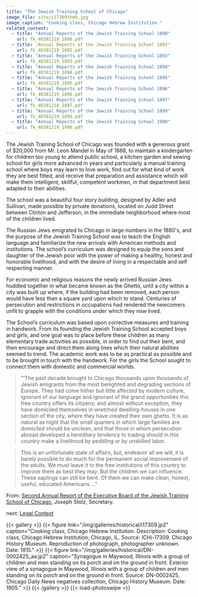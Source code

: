```yaml
---
title: "The Jewish Training School of Chicago"
image_file: site/i17309thmb.jpg
image_caption: "Cooking class, Chicago Hebrew Institution."
related_content:
  - title: "Annual Reports of the Jewish Training School 1890"
    url: fk_40381219_1890.pdf
  - title: :Annual Reports of the Jewish Training School 1892"
    url: fk_40381219_1892.pdf
  - title: "Annual Reports of the Jewish Training School 1893"
    url: fk_40381219_1893.pdf
  - title: "Annual Reports of the Jewish Training School 1894"
    url: fk_40381219_1894.pdf
  - title: "Annual Reports of the Jewish Training School 1895"
    url: fk_40381219_1895.pdf
  - title: "Annual Reports of the Jewish Training School 1896"
    url: fk_40381219_1896.pdf
  - title: "Annual Reports of the Jewish Training School 1897"
    url: fk_40381219_1897.pdf
  - title: "Annual Reports of the Jewish Training School 1899"
    url: fk_40381219_1899.pdf
  - title: "Annual Reports of the Jewish Training School 1900"
    url: fk_40381219_1990.pdf
---
```


The Jewish Training School of Chicago was founded with a generous grant of $20,000 from Mr. Leon Mandel in May of 1888, to maintain a kindergarten for children too young to attend public school, a kitchen garden and sewing school for girls more advanced in years and particularly a manual training school where boys may learn to love work, find out for what kind of work they are best fitted, and receive that preparation and assistance which will make them intelligent, skillful, competent workmen, in that department best adapted to their abilities.

The school was a beautiful four story building, designed by Adler and Sullivan, made possible by private donations, located on Judd Street between Clinton and Jefferson, in the immediate neighborhood where most of the children lived.

The Russian Jews emigrated to Chicago in large numbers in the 1880's, and the purpose of the Jewish Training School was to teach the English language and familiarize the new arrivals with American methods and institutions. The school’s curriculum was designed to equip the sons and daughter of the Jewish poor with the power of making a healthy, honest and honorable livelihood, and with the desire of living in a respectable and self respecting manner.

For economic and religious reasons the newly arrived Russian Jews huddled together in what became known as the Ghetto, until a city within a city was built up where, if the building had been removed, each person would have less than a square yard upon which to stand. Centuries of persecution and restrictions in occupations had rendered the newcomers unfit to grapple with the conditions under which they now lived.

The School’s curriculum was based upon corrective measures and training in handwork. From its founding the Jewish Training School accepted boys and girls, and one goal was to place before these children as many elementary trade activities as possible, in order to find out their bent, and then encourage and direct them along lines which their natural abilities seemed to trend. The academic work was to be as practical as possible and to be brought in touch with the handwork. For the girls the School sought to connect them with domestic and commercial worlds.

>"‘The past decade brought to Chicago thousands upon thousands of Jewish emigrants from the most benighted and degrading sections of Europe. They had come hither but little affected by modern culture, ignorant of our language and ignorant of the grand opportunities this free country offers its citizens; and almost without exception, they have domiciled themselves in wretched dwelling-houses in one section of the city, where they have created their own ghetto. It is as natural as night that the small quarters in which large families are domiciled should be unclean, and that those in whom persecution abroad developed a hereditary tendency to trading should in this country make a livelihood by peddling or by unskilled labor.

>This is an unfortunate state of affairs, but, endeavor all we will, it is barely possible to do much for the permanent social improvement of the adults. We must leave it to the free institutions of this country to improve them as best they may. But the children we can influence. These saplings can still be bent. Of them we can make clean, honest, useful, educated Americans...."

From: [Second Annual Report of the Executive Board of the Jewish Training School of Chicago](/historical/jts/#), Joseph Stolz, Secretary.

next:  [Legal Context](/legal/law/)

{{< gallery >}}
  {{< figure link="/img/galleries/historical/i17309.jp2" caption="Cooking class, Chicago Hebrew Institution. Description: Cooking class, Chicago Hebrew Institution; Chicago, IL. Source: ICHi-17309. Chicago History Museum. Reproduction of photograph, photographer unknown. Date: 1915." >}}
  {{< figure link="/img/galleries/historical/DN-0002425_aa.jp2" caption="Synagogue in Maywood, Illinois with a group of children and men standing on its porch and on the ground in front. Exterior view of a synagogue in Maywood, Illinois with a group of children and men standing on its porch and on the ground in front. Source: DN-0002425, Chicago Daily News negatives collection, Chicago History Museum. Date: 1905." >}}
{{< /gallery >}} {{< load-photoswipe >}}